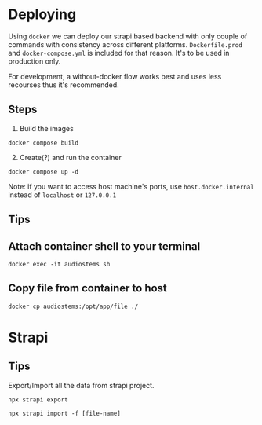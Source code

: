# Deploying

Using `docker` we can deploy our strapi based backend with only couple of commands with consistency across different platforms. `Dockerfile.prod` and `docker-compose.yml` is included for that reason. It's to be used in production only.

For development, a without-docker flow works best and uses less recourses thus it's recommended.

## Steps

1. Build the images

```
docker compose build
```

2. Create(?) and run the container

```
docker compose up -d
```

Note: if you want to access host machine's ports, use `host.docker.internal` instead of `localhost` or `127.0.0.1`

## Tips

## Attach container shell to your terminal

```
docker exec -it audiostems sh
```

## Copy file from container to host

```
docker cp audiostems:/opt/app/file ./
```

# Strapi

## Tips

Export/Import all the data from strapi project.

```
npx strapi export
```

```
npx strapi import -f [file-name]
```
